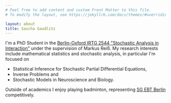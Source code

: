 ```yaml
---
# Feel free to add content and custom Front Matter to this file.
# To modify the layout, see https://jekyllrb.com/docs/themes/#overriding-theme-defaults

layout: about
title: Sascha Gaudlitz
---
```




I'm a PhD Student in the [Berlin-Oxford IRTG 2544 "Stochastic Analysis in Interaction"](https://www3.math.tu-berlin.de/stoch/IRTG/) under the supervision of Markus Reiß. My research interests include mathematical statistics and stochastic analysis, in particular I'm focused on
+ Statistical Inference for Stochastic Partial Differential Equations,
+ Inverse Problems and
+ Stochastic Models in Neuroscience and Biology.

Outside of academics I enjoy playing badminton, representing [SG EBT Berlin](https://ebt-badminton.de/wordpress/) competitively.

